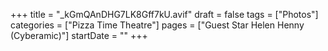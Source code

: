 +++
title = "_kGmQAnDHG7LK8Gff7kU.avif"
draft = false
tags = ["Photos"]
categories = ["Pizza Time Theatre"]
pages = ["Guest Star Helen Henny (Cyberamic)"]
startDate = ""
+++
